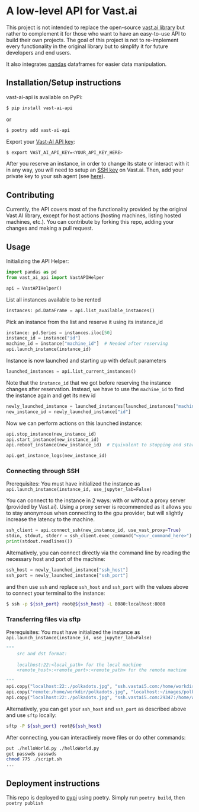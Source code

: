 # A low-level API for Vast.ai
 
 This project is not intended to replace the open-source [vast.ai library](https://github.com/vast-ai/vast-python) but rather to complement it for those who want to have an easy-to-use API to build their own projects. The goal of this project is not to re-implement every functionality in the original library but to simplify it for future developers and end users.
 
 It also integrates [pandas](https://pandas.pydata.org/) dataframes for easier data manipulation.


## Installation/Setup instructions
vast-ai-api is available on PyPi:

```bash
$ pip install vast-ai-api
```
or
```bash
$ poetry add vast-ai-api
```

Export your [Vast-AI API key](https://vast.ai/docs/account/account-settings?query=change-ssh-key#change-api-key):

```bash
$ export VAST_AI_API_KEY=<YOUR_API_KEY_HERE>
```
After you reserve an instance, in order to change its state or interact with it in any way, you will need to setup an [SSH key](https://vast.ai/docs/account/account-settings?query=change-ssh-key#change-ssh-key) on Vast.ai. Then, add your private key to your ssh agent (see [here](https://docs.github.com/en/authentication/connecting-to-github-with-ssh/generating-a-new-ssh-key-and-adding-it-to-the-ssh-agent)).

## Contributing

Currently, the API covers most of the functionality provided by the original Vast AI library, except for host actions (hosting machines, listing hosted machines, etc.). You can contribute by forking this repo, adding your changes and making a pull request.

## Usage
Initializing the API Helper:

```python
import pandas as pd
from vast_ai_api import VastAPIHelper

api = VastAPIHelper()
```
List all instances available to be rented
```python
instances: pd.DataFrame = api.list_available_instances()
```

Pick an instance from the list and reserve it using its instance_id
```python
instance: pd.Series = instances.iloc[50]
instance_id = instance["id"]
machine_id = instance["machine_id"]  # Needed after reserving
api.launch_instance(instance_id)
```

Instance is now launched and starting up with default parameters
```python
launched_instances = api.list_current_instances()
```

Note that the `instance_id` that we got before reserving the instance changes after reservation. Instead, we have to use the `machine_id` to find the instance again and get its new id

```python
newly_launched_instance = launched_instances[launched_instances["machine_id"] == machine_id]
new_instance_id = newly_launched_instance["id"]
```

Now we can perform actions on this launched instance:

```python
api.stop_instance(new_instance_id)
api.start_instance(new_instance_id)
api.reboot_instance(new_instance_id)  # Equivalent to stopping and starting the instance

api.get_instance_logs(new_instance_id)
```

### Connecting through SSH
Prerequisites: You must have initialized the instance as `api.launch_instance(instance_id, use_jupyter_lab=False)`

You can connect to the instance in 2 ways: with or without a proxy server (provided by Vast.ai). Using a proxy server is recommended as it allows you to stay anonymous when connecting to the gpu provider, but will slightly increase the latency to the machine.
```python
ssh_client = api.connect_ssh(new_instance_id, use_vast_proxy=True)
stdin, stdout, stderr = ssh_client.exec_command("<your_command_here>")
print(stdout.readlines())
```
Alternatively, you can connect directly via the command line by reading the necessary host and port of the machine:
```python
ssh_host = newly_launched_instance["ssh_host"]
ssh_port = newly_launched_instance["ssh_port"]
```
and then use `ssh` and replace `ssh_host` and `ssh_port` with the values above to connect your terminal to the instance:
```bash
$ ssh -p ${ssh_port} root@${ssh_host} -L 8080:localhost:8080
```

### Transferring files via sftp
Prerequisites: You must have initialized the instance as `api.launch_instance(instance_id, use_jupyter_lab=False)`

```python
"""
    src and dst format:
    
    localhost:22:<local_path> for the local machine
    <remote_host>:<remote_port>:<remote_path> for the remote machine

"""
api.copy("localhost:22:./polkadots.jpg", "ssh.vastai5.com:/home/workdir/polkadots.jpg", ssh_client)
api.copy("remote:/home/workdir/polkadots.jpg", "localhost:~/images/polka_dots.jpg", connect_ssh(new_instance_id))
api.copy("localhost:22:./polkadots.jpg", "ssh.vastai5.com:29347:/home/workdir/polkadots.jpg")
```

Alternatively, you can get your `ssh_host` and `ssh_port` as described above and use `sftp` locally:
```bash
sftp -P ${ssh_port} root@${ssh_host}
```
After connecting, you can interactively move files or do other commands:
```bash
put ./helloWorld.py ./helloWorld.py
get passwds passwds
chmod 775 ./script.sh
...
```

## Deployment instructions
This repo is deployed to [pypi](https://pypi.org/) using poetry. Simply run `poetry build`, then `poetry publish`